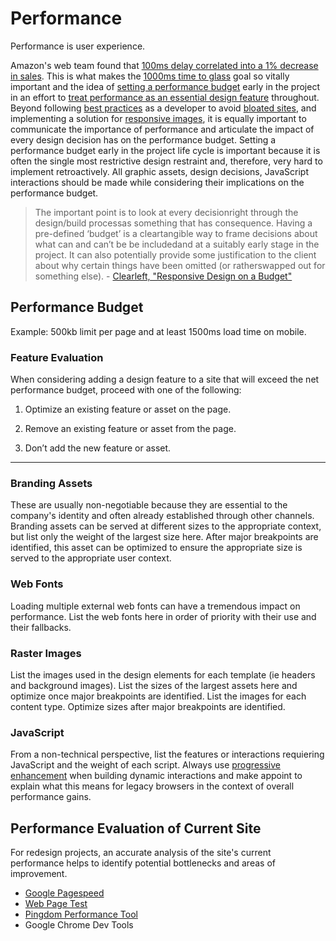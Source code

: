 <div class="copy">

# Performance

<p class="lead">Performance is user experience.</p>

Amazon's web team found that [100ms delay correlated into a 1% decrease in sales](http://www.websiteoptimization.com/speed/tweak/psychology-web-performance/). This is what makes the [1000ms time to glass](http://alistapart.com/blog/post/breaking-the-1000ms-time-to-glass-mobile-barrier) goal so vitally important and the idea of [setting a performance budget](http://timkadlec.com/2013/01/setting-a-performance-budget/) early in the project in an effort to [treat performance as an essential design feature](http://bradfrostweb.com/blog/post/performance-as-design/) throughout. Beyond following [best practices](http://csswizardry.com/2013/01/front-end-performance-for-web-designers-and-front-end-developers/) as a developer to avoid [bloated sites](http://browserdiet.com/), and implementing a solution for [responsive images](http://responsiveimages.org/), it is equally important to communicate the importance of performance and articulate the impact of every design decision has on the performance budget. Setting a performance budget early in the project life cycle is important because it is often the single most restrictive design restraint and, therefore, very hard to implement retroactively.  All graphic assets, design decisions, JavaScript interactions should be made while considering their implications on the performance budget.

>The important point is to look at every decisionright through the design/build processas something that has consequence. Having a pre-defined ‘budget’ is a cleartangible way to frame decisions about what can and can’t be be includedand at a suitably early stage in the project. It can also potentially provide some justification to the client about why certain things have been omitted (or ratherswapped out for something else). - [Clearleft, "Responsive Design on a Budget"](http://clearleft.com/thinks/responsivedesignonabudget/)

## Performance Budget
Example: 500kb limit per page and at least 1500ms load time on mobile.

### Feature Evaluation
When considering adding a design feature to a site that will exceed the net performance budget, proceed with one of the following:

  1. Optimize an existing feature or asset on the page.

  2. Remove an existing feature or asset from the page.

  3. Don’t add the new feature or asset.

***
### Branding Assets
These are usually non-negotiable because they are essential to the company's identity and often already established through other channels.  Branding assets can be served at different sizes to the appropriate context, but list only the weight of the largest size here. After major breakpoints are identified, this asset can be optimized to ensure the appropriate size is served to the appropriate user context.

### Web Fonts
Loading multiple external web fonts can have a tremendous impact on performance.  List the web fonts here in order of priority with their use and their fallbacks.

### Raster Images
List the images used in the design elements for each template (ie headers and background images). List the sizes of the largest assets here and optimize once major breakpoints are identified. List the images for each content type. Optimize sizes after major breakpoints are identified.

### JavaScript
From a non-technical perspective, list the features or interactions requiering JavaScript and the weight of each script. Always use [progressive enhancement](http://jakearchibald.com/2013/progressive-enhancement-still-important/) when building dynamic interactions and make appoint to explain what this means for legacy browsers in the context of overall performance gains.


<div id="performanceBudget"></div>

<canvas id="performanceChart" width="400" height="400"></canvas>

## Performance Evaluation of Current Site
For redesign projects, an accurate analysis of the site's current performance helps to identify potential bottlenecks and areas of improvement. 

  * [Google Pagespeed](https://developers.google.com/speed/pagespeed/)
  * [Web Page Test](http://www.webpagetest.org/)
  * [Pingdom Performance Tool](http://tools.pingdom.com/fpt/)
  * Google Chrome Dev Tools


</div>
